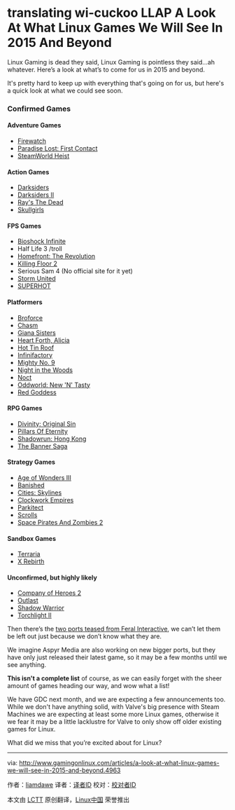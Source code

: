 translating wi-cuckoo LLAP
A Look At What Linux Games We Will See In 2015 And Beyond
================================================================================
Linux Gaming is dead they said, Linux Gaming is pointless they said...ah whatever. Here’s a look at what’s to come for us in 2015 and beyond.

It's pretty hard to keep up with everything that's going on for us, but here's a quick look at what we could see soon.

### Confirmed Games ###

#### Adventure Games ####

- [Firewatch][1]
- [Paradise Lost: First Contact][2]
- [SteamWorld Heist][3]

#### Action Games ####

- [Darksiders][4]
- [Darksiders II][5]
- [Ray's The Dead][6]
- [Skullgirls][7]

#### FPS Games ####

- [Bioshock Infinite][8]
- Half Life 3 /troll
- [Homefront: The Revolution][9]
- [Killing Floor 2][10]
- Serious Sam 4 (No official site for it yet)
- [Storm United][11]
- [SUPERHOT][12]

#### Platformers ####

- [Broforce][13]
- [Chasm][14]
- [Giana Sisters][15]
- [Heart Forth, Alicia][16]
- [Hot Tin Roof][17]
- [Infinifactory][18]
- [Mighty No. 9][19]
- [Night in the Woods][20]
- [Noct][21]
- [Oddworld: New 'N' Tasty][22]
- [Red Goddess][23]

#### RPG Games ####

- [Divinity: Original Sin][24]
- [Pillars Of Eternity][25]
- [Shadowrun: Hong Kong][26]
- [The Banner Saga][27]

#### Strategy Games ####

- [Age of Wonders III][28]
- [Banished][29]
- [Cities: Skylines][30]
- [Clockwork Empires][31]
- [Parkitect][32]
- [Scrolls][33]
- [Space Pirates And Zombies 2][34]

#### Sandbox Games ####

- [Terraria][35]
- [X Rebirth][36]

#### Unconfirmed, but highly likely ####

- [Company of Heroes 2][37]
- [Outlast][38]
- [Shadow Warrior][39]
- [Torchlight II][40]

Then there’s the [two ports teased from Feral Interactive][41], we can’t let them be left out just because we don’t know what they are.

We imagine Aspyr Media are also working on new bigger ports, but they have only just released their latest game, so it may be a few months until we see anything.

**This isn't a complete list** of course, as we can easily forget with the sheer amount of games heading our way, and wow what a list!

We have GDC next month, and we are expecting a few announcements too. While we don't have anything solid, with Valve's big presence with Steam Machines we are expecting at least some more Linux games, otherwise it we fear it may be a little lacklustre for Valve to only show off older existing games for Linux.

What did we miss that you’re excited about for Linux? 

--------------------------------------------------------------------------------

via: http://www.gamingonlinux.com/articles/a-look-at-what-linux-games-we-will-see-in-2015-and-beyond.4963

作者：[liamdawe][a]
译者：[译者ID](https://github.com/译者ID)
校对：[校对者ID](https://github.com/校对者ID)

本文由 [LCTT](https://github.com/LCTT/TranslateProject) 原创翻译，[Linux中国](http://linux.cn/) 荣誉推出

[a]:http://www.gamingonlinux.com/profiles/1
[1]:https://www.gamingonlinux.com/articles/category/17/articles/firewatch-a-first-person-mystery-game-finally-reveals-itself-in-a-trailer.4231
[2]:http://www.asthreeworks.com/games/
[3]:https://www.gamingonlinux.com/articles/category/17/articles/image-form-announces-steamworld-heist.4304
[4]:https://www.gamingonlinux.com/articles/darksiders-linux-port-looks-like-it-is-still-happening.4893
[5]:https://www.gamingonlinux.com/articles/darksiders-2-confirmed-for-linux.4154
[6]:http://ragtagstudio.com/?page_id=457
[7]:https://www.gamingonlinux.com/articles/editorial-skullgirls-on-linux-finally-shows-some-progress.4789
[8]:https://www.gamingonlinux.com/articles/bioshock-infinite-looks-set-for-a-linux-release-confirmed.4668
[9]:http://www.homefront-game.com/
[10]:https://www.gamingonlinux.com/articles/category/17/articles/killing-floor-2-fps-has-a-new-trailer.4676
[11]:https://www.gamingonlinux.com/articles/storm-united-online-fps-shows-first-real-gameplay-video-first-alpha-due-soon.4872
[12]:http://superhotgame.com/
[13]:http://steamcommunity.com/app/274190/discussions/0/540738051503306548/#c540738051518330743
[14]:https://www.gamingonlinux.com/articles/category/17/articles/chasm-rpg-platformer-will-have-a-same-day-linux-release.4266
[15]:https://www.gamingonlinux.com/articles/linux-port-of-platformer-giana-sisters-brought-inhouse-sequel-might-get-sameday-release.4913
[16]:http://www.alonsomartin.mx/hfa/
[17]:http://www.hottinroofgame.com/
[18]:https://twitter.com/zachtronics/status/566016742825005057
[19]:http://www.mightyno9.com/
[20]:http://www.nightinthewoods.com/
[21]:https://www.gamingonlinux.com/articles/category/17/articles/noct-a-fantastic-top-down-thermal-image-survival-horror-game.4783
[22]:https://www.gamingonlinux.com/articles/puzzle-platformer-oddworld-new-n-tasty-will-release-for-linux-next-month.4836
[23]:https://www.gamingonlinux.com/articles/new-trailer-for-platformer-red-goddesss-looks-really-good.4939
[24]:https://www.gamingonlinux.com/articles/divinity-original-sin-is-pushing-ahead-for-the-linux-release.4938
[25]:https://www.gamingonlinux.com/articles/pillars-of-eternity-the-rpg-aims-for-a-sameday-linux-release-on-march-26th.4834
[26]:https://www.kickstarter.com/projects/webeharebrained/shadowrun-hong-kong
[27]:https://www.gamingonlinux.com/articles/the-banner-saga-rpg-looks-close-to-a-linux-version.4862
[28]:https://www.gamingonlinux.com/articles/the-linux-port-of-age-of-wonders-iii-is-progressing-a-bit-too-explosive-right-now.4857
[29]:https://www.gamingonlinux.com/articles/banished-survival-city-building-sim-is-being-ported-to-linux.4813
[30]:https://www.gamingonlinux.com/articles/city-builder-game-cities-skylines-now-has-a-release-date.4954
[31]:https://www.gamingonlinux.com/articles/clockwork-empires-still-pushing-towards-a-linux-version-suffering-delays.4734
[32]:https://www.gamingonlinux.com/articles/category/17/articles/parkitect-what-roller-coaster-tycoon-should-have-grown-into.4528
[33]:https://www.gamingonlinux.com/articles/mojangs-scrolls-now-has-an-experimental-linux-build.4450
[34]:https://www.gamingonlinux.com/articles/space-pirates-and-zombies-2-reveals-the-zombies-in-a-brand-new-video.4759
[35]:https://www.gamingonlinux.com/articles/terraria-officially-confirmed-to-be-in-development-for-linux-finally.4299
[36]:https://www.gamingonlinux.com/articles/egosofts-x-rebirth-actively-being-ported-to-linux.4822
[37]:https://www.gamingonlinux.com/articles/company-of-heroes-2-looks-like-it-is-heading-to-linux.4199
[38]:https://www.gamingonlinux.com/articles/outlast-that-really-scary-game-looks-like-its-still-heading-to-linux.4896
[39]:https://www.gamingonlinux.com/articles/shadow-warrior-looks-like-it-will-come-to-linux.4859
[40]:https://www.gamingonlinux.com/articles/torchlight-ii-has-even-more-positive-signs-for-linux.4817
[41]:http://www.gamingonlinux.com/articles/feralinteractive.com/en/upcoming/
